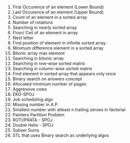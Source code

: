 1.  First Occurence of an element (Lower Bound)
2.  Last Occurence of an element (Upper Bound)
3.  Count of an element in a sorted array
4.  Number of rotations
5.  Searching in nearly sorted array
6.  Floor/ Ceil of an element in array
7.  Next letter
8.  Find position of element in infinite sorted array
9.  Minimum difference element in a sorted array
10. Bitonic array max element
11. Searching in bitonic array
12. Searching in row-wise sorted matrix
13. Searching in column-wise sorted matrix
14. Find element in sorted array that appears only once
15. Binary search on answers concept
16. Allocated minimum number of pages
17. Aggressive cows
18. EKO-SPOJ
19. Job scheduling algo
20. Missing number in A.P.
21. Smallest number with atleast n trailing zeroes in factorial
22. Painters Partition Problem
23. ROTI/PRATA - SPOJ
24. Double Helix - SPOJ
25. Subser Sums
26. STL that uses Binary search as underlying algos
